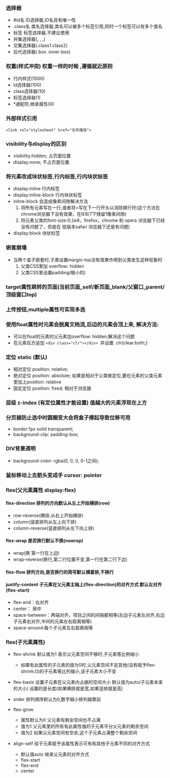 ### 选择器
+ #id名 ID选择器,ID名具有唯一性
+ .class名 类名选择器,类名可以被多个标签引用,同时一个标签可以有多个类名
+ 标签  标签选择器,不建议使用 
+ 并集选择器(, , ,)
+ 交集选择器(.class1.class2)
+ 后代选择器(.box .inner-box)

### 权重(样式冲突)  权重一样的时候 ,遵循就近原则  
+ 行内样式(1000) 
+ id选择器(100) 
+ class选择器(10) 
+ 标签选择器(1)
+ *通配符,继承属性(0)
 
 
### 外部样式引用 
    <link rel="stylesheet" href="文件路径">
 
### visibility与display的区别
+ visibility:hidden; 占页面位置
+ display:none; 不占页面位置


### 将元素改成块状标签,行内标签,行内块状标签
+ display:inline  行内标签
+ display:inline-block   行内块状标签
+ inline-block 会造成像素间隙解决方法
  1. 将所有元素写在一行,或者将>写在下一行开头以消除换行符(这个方法在chrome浏览器下没有效果，在IE6/7下残留1像素间隙)
  2. 将元素父类的font-size:0;(ie8，firefox，chrome 和 opera 浏览器下已经没有问题了，但是在 低版本safari 浏览器下还是有问题)
+ display:block 块状标签  

### 嵌套崩塌
+ 当两个盒子嵌套时,子类设置margin-top没有效果作用到父类发生这种现象时
  1. 父类CSS里加 overflow: hidden
  2. 父类CSS里设置padding(极小的)

### target属性跳转的页面(当前页面_self/新页面_blank/父窗口_parent/顶级窗口top)


### 上传按钮,multiple属性可实现多选


### 使用float属性时元素会脱离文档流,后边的元素会顶上来, 解决方法:
+ 可以在float的元素的父元素加overflow: hidden;解决这个问题
+ 在元素后方追加 `<div class="clr"></div> `并设置 .clr{clear:both;} 


### 定位 static (默认)
+ 相对定位 position: relative;
+ 绝对定位 position: absolute; 如果是相对于父类做定位,要在元素的父类元素里加上position: relative
+ 固定定位 position: fixed; 相对于浏览器

### 层级 z-index (有定位属性才能设置) 值越大的元素浮现在上方

### 分页器防止选中时圆圈变大会将盒子撑起导致位移可用
+ border:1px solid transparent;
+ background-clip: padding-box;

### DIV背景透明
+ background-color: rgba(0, 0, 0, 0-1之间);

### 鼠标移动上去箭头变成手  cursor: pointer



### flex(父元素属性 display:flex)

#### flex-direction 排列的方向默认从左上开始横排(row)  
   - row-reverse(横排,从右上开始横排)
   - column(竖直排列从左上向下排)
   - column-reverse(竖直排列从左下向上排)

#### flex-wrap 是否换行默认不换(nowrap)  
   - wrap(换 第一行在上边) 
   - wrap-reverse(换行,第二行位置不变,第一行在第二行下边)

#### flex-flow 排列方向,是否换行的简写默认横着排,不换行

#### justify-content 子元素在父元素主轴上(flex-direction)的对齐方式 默认左对齐(flex-start)
   - flex-end：右对齐
   - center： 居中
   - space-between：两端对齐，项目之间的间隔都相等(左边子元素左对齐,右边子元素右对齐,中间的元素左右距离相等)
   - space-around:每个子元素左右距离相等

### flex(子元素属性)

+ flex-shrink 默认值为1  表示父元素空间不够时,子元素等比例缩小
  - 如果有此属性的子元素的值为0时,父元素空间不足其他(没有赋予flex-shrink:0)的子元素等比列缩小,该子元素大小不变


+ flex-basis 设置子元素在父元素内占据的空间大小 默认值为auto(子元素本来的大小) 设置的是长度(如果横排就是宽,如果竖排就是高)
 

+ order  排列顺序默认为0,数字越小排列越靠前

+ flex-grow 
  - 属性默认为0  父元素有剩余空间也不占满
  - 值为1 父元素里的所有有此属性值的子元素平分父元素的剩余空间
  - 值为2 如果父元素空间有空余,这个子元素占满整个剩余空间

+ align-self 给子元素赋予该属性表示可有和其他子元素不同的对齐方式
  - 默认值auto 继承父元素的对齐方式
  - flex-start 
  - flex-end
  - center 


